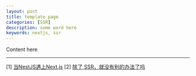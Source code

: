 ```yaml
---
layout: post
title: template page
categories: [SSR]
description: some word here
keywords: nextjs, ssr
---
```


Content here

---

[1] [当NestJS遇上Next.js](https://www.lingjie.tech/article/2021-01-04/28)
[2] [除了 SSR，就没有别的办法了吗](http://www.thewashingtonhua.com/blog/2019/02/07/explore-static-site-generation)
